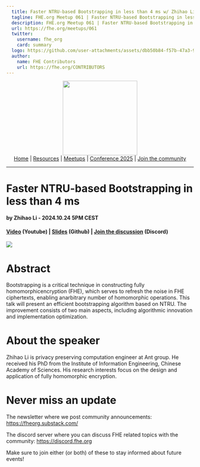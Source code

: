 ```yaml
---
  title: Faster NTRU-based Bootstrapping in less than 4 ms w/ Zhihao Li | FHE.org Meetup 061
  tagline: FHE.org Meetup 061 | Faster NTRU-based Bootstrapping in less than 4 ms w/ Zhihao Li
  description: FHE.org Meetup 061 | Faster NTRU-based Bootstrapping in less than 4 ms w/ Zhihao Li
  url: https://fhe.org/meetups/061
  twitter:
    username: fhe_org
    card: summary
  logo: https://github.com/user-attachments/assets/dbb50b84-f57b-47a3-9d7d-be47a316b751
  author:
    name: FHE Contributors
    url: https://fhe.org/CONTRIBUTORS
---
```


<!-- Main header navigation -->
<p align="center">
  <img width="200" src="https://user-images.githubusercontent.com/5758427/180978488-db825482-5a58-4c7c-9589-c494a6f0be04.png"><br/>
  <a href="https://fhe-org.github.io">Home</a> | <a href="https://fhe-org.github.io/resources">Resources</a> | <a href="https://fhe-org.github.io/meetups/">Meetups</a> | <a href="https://fhe-org.github.io/conferences/conference-2025/">Conference 2025</a> | <a href="https://fhe-org.github.io/community">Join the community</a>
</p>
<hr/>
<!-- /Main header navigation -->


# Faster NTRU-based Bootstrapping in less than 4 ms
#### by Zhihao Li - 2024.10.24 5PM CEST
#### <a href="https://www.youtube.com/watch?v=dB8Mcuh5mC0&list=PLnbmMskCVh1chnSM8Jjy6Nk3IH6fpn7MM&index=1">Video</a> (Youtube) | <a href="https://github.com/user-attachments/files/17519871/Faster.NTRU.based.bootstrapping.pdf">Slides</a> (Github) | <a href="https://discord.fhe.org">Join the discussion</a> (Discord)

<a href="https://www.meetup.com/fhe-org/events/304079865/?utm_medium=referral&utm_campaign=share-btn_savedevents_share_modal&utm_source=link"><img src="https://github.com/user-attachments/assets/dbb50b84-f57b-47a3-9d7d-be47a316b751"></a>

# Abstract

Bootstrapping is a critical technique in constructing fully homomorphicencryption (FHE), which serves to refresh the noise in FHE ciphertexts, enabling anarbitrary number of homomorphic operations. This talk will present an efficient bootstrapping algorithm based on NTRU. The improvement consists of two main aspects, including algorithmic innovation and implementation optimization.

# About the speaker

Zhihao Li is privacy preserving computation engineer at Ant group. He received his PhD from the Institute of Information Engineering, Chinese Academy of Sciences. His research interests focus on the design and application of fully homomorphic encryption.

# Never miss an update

The newsletter where we post community announcements: https://fheorg.substack.com/

The discord server where you can discuss FHE related topics with the community: https://discord.fhe.org

Make sure to join either (or both) of these to stay informed about future events!
